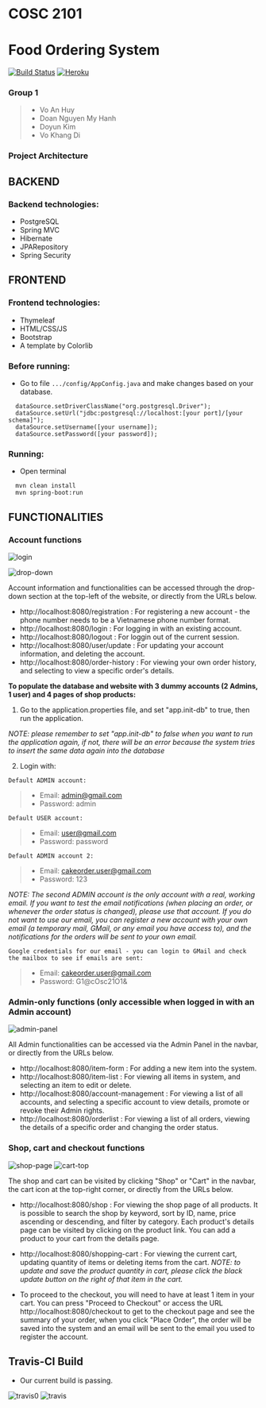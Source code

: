 # COSC 2101
# Food Ordering System
[![Build Status](https://app.travis-ci.com/s3639869/SEPT-Group1.svg?branch=master)](https://app.travis-ci.com/s3639869/SEPT-Group1)
[![Heroku](https://pyheroku-badge.herokuapp.com/?app=sept-group1)](https://sept-group1.herokuapp.com/)

### Group 1
> * Vo An Huy
> * Doan Nguyen My Hanh
> * Doyun Kim
> * Vo Khang Di

### Project Architecture
## BACKEND
### Backend technologies:
* PostgreSQL
* Spring MVC
* Hibernate
* JPARepository
* Spring Security

##  FRONTEND
### Frontend technologies:
* Thymeleaf
* HTML/CSS/JS
* Bootstrap
* A template by Colorlib

### Before running:
- Go to file `.../config/AppConfig.java` and make changes based on your database.    
```
  dataSource.setDriverClassName("org.postgresql.Driver");
  dataSource.setUrl("jdbc:postgresql://localhost:[your port]/[your schema]");
  dataSource.setUsername([your username]);
  dataSource.setPassword([your password]);
```
### Running:
- Open terminal
```
  mvn clean install
  mvn spring-boot:run
```
## FUNCTIONALITIES
### Account functions
![login](https://user-images.githubusercontent.com/54358309/132903507-5102f8c0-a730-4cd0-960f-49abc8343100.jpg)

![drop-down](https://user-images.githubusercontent.com/54358309/132903521-1cb7487a-c59b-4373-a88d-5b526f1e59ae.jpg)

Account information and functionalities can be accessed through the drop-down section at the top-left of the website, or directly from the URLs below.
* http://localhost:8080/registration : For registering a new account - the phone number needs to be a Vietnamese phone number format.
* http://localhost:8080/login : For logging in with an existing account.
* http://localhost:8080/logout : For loggin out of the current session.
* http://localhost:8080/user/update : For updating your account information, and deleting the account.
* http://localhost:8080/order-history : For viewing your own order history, and selecting to view a specific order's details.

**To populate the database and website with 3 dummy accounts (2 Admins, 1 user) and 4 pages of shop products:**
1. Go to the application.properties file, and set "app.init-db" to true, then run the application.

*NOTE: please remember to set "app.init-db" to false when you want to run the application again, if not, there will be an error because the system tries to insert the same data again into the database*

2. Login with:

`Default ADMIN account:`
> * Email: admin@gmail.com
> * Password: admin

`Default USER account:`
> * Email: user@gmail.com
> * Password: password

`Default ADMIN account 2:`
> * Email: cakeorder.user@gmail.com
> * Password: 123

*NOTE: The second ADMIN account is the only account with a real, working email. If you want to test the email notifications (when placing an order, or whenever the order status is changed), please use that account.
If you do not want to use our email, you can register a new account with your own email (a temporary mail, GMail, or any email you have access to), and the notifications for the orders will be sent to your own email.*

`Google credentials for our email - you can login to GMail and check the mailbox to see if emails are sent:`
> * Email: cakeorder.user@gmail.com
> * Password: G1@cOsc21O1&

### Admin-only functions (only accessible when logged in with an Admin account)

![admin-panel](https://user-images.githubusercontent.com/54358309/132901151-a8302078-6725-415c-9430-fced69814ce0.jpg)

All Admin functionalities can be accessed via the Admin Panel in the navbar, or directly from the URLs below.
* http://localhost:8080/item-form : For adding a new item into the system.
* http://localhost:8080/item-list : For viewing all items in system, and selecting an item to edit or delete.
* http://localhost:8080/account-management : For viewing a list of all accounts, and selecting a specific account to view details, promote or revoke their Admin rights.
* http://localhost:8080/orderlist : For viewing a list of all orders, viewing the details of a specific order and changing the order status.
### Shop, cart and checkout functions

![shop-page](https://user-images.githubusercontent.com/54358309/132901782-506c5fe3-4780-4201-aa12-e19b2280aa20.jpg)
![cart-top](https://user-images.githubusercontent.com/54358309/132904978-cdb93186-9ed6-4617-8ab7-46b9860c3e4e.jpg)

The shop and cart can be visited by clicking "Shop" or "Cart" in the navbar, the cart icon at the top-right corner, or directly from the URLs below.
* http://localhost:8080/shop : For viewing the shop page of all products. It is possible to search the shop by keyword, sort by ID, name, price ascending or descending, and filter by category. Each product's details page can be visited by clicking on the product link. You can add a product to your cart from the details page.
* http://localhost:8080/shopping-cart : For viewing the current cart, updating quantity of items or deleting items from the cart.
*NOTE: to update and save the product quantity in cart, please click the black update button on the right of that item in the cart.*

* To proceed to the checkout, you will need to have at least 1 item in your cart. You can press "Proceed to Checkout" or access the URL http://localhost:8080/checkout to get to the checkout page and see the summary of your order, when you click "Place Order", the order will be saved into the system and an email will be sent to the email you used to register the account.

## Travis-CI Build
* Our current build is passing.

![travis0](https://user-images.githubusercontent.com/54358309/132946099-5a935544-36e9-453e-a0d3-de778fafdcd2.jpg)
![travis](https://user-images.githubusercontent.com/54358309/132946102-2cb6fdfe-3718-400d-887f-1df995d29b5e.jpg)

